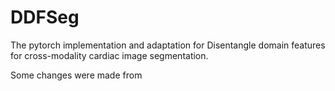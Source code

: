 # DDFSeg

The pytorch implementation and adaptation for Disentangle domain features for cross-modality cardiac image segmentation.

Some changes were made from
